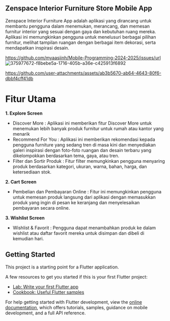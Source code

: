 ## Zenspace Interior Furniture Store Mobile App
Zenspace Interior Furniture App adalah aplikasi yang dirancang untuk membantu pengguna dalam menemukan, merancang, dan memesan furnitur interior yang sesuai dengan gaya dan kebutuhan ruang mereka. Aplikasi ini memungkinkan pengguna untuk menelusuri berbagai pilihan furnitur, melihat tampilan ruangan dengan berbagai item dekorasi, serta mendapatkan inspirasi desain.

https://github.com/myaasiinh/Mobile-Programming-2024-2025/issues/url
![375977672-f8bebe5a-1716-405b-a36e-c425913f6892](https://github.com/user-attachments/assets/208a90b4-f04a-4779-92fa-705f3f1dce1f)

https://github.com/user-attachments/assets/ab3b5670-ab64-4643-80f6-dbbf4cff41db

# Fitur Utama
**1. Explore Screen**
- Discover More : Aplikasi ini memberikan fitur Discover More untuk menemukan lebih banyak produk furnitur untuk rumah atau kantor yang menarik
- Recommend For You : Aplikasi ini memberikan rekomendasi kepada pengguna furniture yang sedang tren di masa kini dan menyediakan galeri inspirasi dengan foto-foto ruangan dan desain terbaru yang dikelompokkan berdasarkan tema, gaya, atau tren.
- Filter dan Sortir Produk : Fitur filter memungkinkan pengguna menyaring produk berdasarkan kategori, ukuran, warna, bahan, harga, dan ketersediaan stok.
       
**2. Cart Screen**
- Pembelian dan Pembayaran Online : Fitur ini memungkinkan pengguna untuk memesan produk langsung dari aplikasi dengan memasukkan produk yang ingin di pesan ke keranjang dan menyelesaikan pembayaran secara online.

**3. Wishlist Screen**
- Wishlist & Favorit : Pengguna dapat menambahkan produk ke dalam wishlist atau daftar favorit mereka untuk disimpan dan dibeli di kemudian hari.

## Getting Started

This project is a starting point for a Flutter application.

A few resources to get you started if this is your first Flutter project:

- [Lab: Write your first Flutter app](https://docs.flutter.dev/get-started/codelab)
- [Cookbook: Useful Flutter samples](https://docs.flutter.dev/cookbook)

For help getting started with Flutter development, view the
[online documentation](https://docs.flutter.dev/), which offers tutorials,
samples, guidance on mobile development, and a full API reference.

